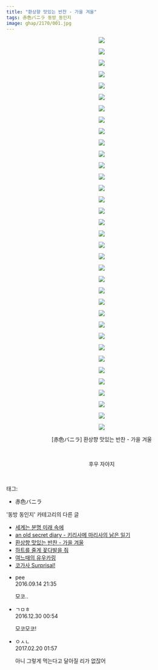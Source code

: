 ```yaml
---
title: "환상향 맛있는 반찬 - 가을 겨울"
tags: 赤色バニラ 동방_동인지
image: ghap/2170/001.jpg
---
```

<div class="article">
<p style="text-align: center; clear: none; float: none;"><img src="{{ site.nasurl }}/ghap/2170/001.jpg"/></p>
<p style="text-align: center; clear: none; float: none;"><img src="{{ site.nasurl }}/ghap/2170/002.jpg"/></p>
<p style="text-align: center; clear: none; float: none;"><img src="{{ site.nasurl }}/ghap/2170/003.jpg"/></p>
<p style="text-align: center; clear: none; float: none;"><img src="{{ site.nasurl }}/ghap/2170/004.jpg"/></p>
<p style="text-align: center; clear: none; float: none;"><img src="{{ site.nasurl }}/ghap/2170/005.jpg"/></p>
<p style="text-align: center; clear: none; float: none;"><img src="{{ site.nasurl }}/ghap/2170/006.jpg"/></p>
<p style="text-align: center; clear: none; float: none;"><img src="{{ site.nasurl }}/ghap/2170/007.jpg"/></p>
<p style="text-align: center; clear: none; float: none;"><img src="{{ site.nasurl }}/ghap/2170/008.jpg"/></p>
<p style="text-align: center; clear: none; float: none;"><img src="{{ site.nasurl }}/ghap/2170/009.jpg"/></p>
<p style="text-align: center; clear: none; float: none;"><img src="{{ site.nasurl }}/ghap/2170/010.jpg"/></p>
<p style="text-align: center; clear: none; float: none;"><img src="{{ site.nasurl }}/ghap/2170/011.jpg"/></p>
<p style="text-align: center; clear: none; float: none;"><img src="{{ site.nasurl }}/ghap/2170/012.jpg"/></p>
<p style="text-align: center; clear: none; float: none;"><img src="{{ site.nasurl }}/ghap/2170/013.jpg"/></p>
<p style="text-align: center; clear: none; float: none;"><img src="{{ site.nasurl }}/ghap/2170/014.jpg"/></p>
<p style="text-align: center; clear: none; float: none;"><img src="{{ site.nasurl }}/ghap/2170/015.jpg"/></p>
<p style="text-align: center; clear: none; float: none;"><img src="{{ site.nasurl }}/ghap/2170/016.jpg"/></p>
<p style="text-align: center; clear: none; float: none;"><img src="{{ site.nasurl }}/ghap/2170/017.jpg"/></p>
<p style="text-align: center; clear: none; float: none;"><img src="{{ site.nasurl }}/ghap/2170/018.jpg"/></p>
<p style="text-align: center; clear: none; float: none;"><img src="{{ site.nasurl }}/ghap/2170/019.jpg"/></p>
<p style="text-align: center; clear: none; float: none;"><img src="{{ site.nasurl }}/ghap/2170/020.jpg"/></p>
<p style="text-align: center; clear: none; float: none;"><img src="{{ site.nasurl }}/ghap/2170/021.jpg"/></p>
<p style="text-align: center; clear: none; float: none;"><img src="{{ site.nasurl }}/ghap/2170/022.jpg"/></p>
<p style="text-align: center; clear: none; float: none;"><img src="{{ site.nasurl }}/ghap/2170/023.jpg"/></p>
<p style="text-align: center; clear: none; float: none;"><img src="{{ site.nasurl }}/ghap/2170/024.jpg"/></p>
<p style="text-align: center; clear: none; float: none;"><img src="{{ site.nasurl }}/ghap/2170/025.jpg"/></p>
<p style="text-align: center; clear: none; float: none;"><img src="{{ site.nasurl }}/ghap/2170/026.jpg"/></p>
<p style="text-align: center; clear: none; float: none;"><img src="{{ site.nasurl }}/ghap/2170/027.jpg"/></p>
<p style="text-align: center; clear: none; float: none;"><img src="{{ site.nasurl }}/ghap/2170/028.jpg"/></p>
<p style="text-align: center; clear: none; float: none;"><img src="{{ site.nasurl }}/ghap/2170/029.jpg"/></p>
<p style="text-align: center; clear: none; float: none;"><img src="{{ site.nasurl }}/ghap/2170/030.jpg"/></p>
<p style="text-align: center; clear: none; float: none;"><img src="{{ site.nasurl }}/ghap/2170/031.jpg"/></p>
<p style="text-align: center; clear: none; float: none;"><img src="{{ site.nasurl }}/ghap/2170/032.jpg"/></p>
<p style="text-align: center; clear: none; float: none;"><img src="{{ site.nasurl }}/ghap/2170/033.jpg"/></p>
<p style="text-align: center; clear: none; float: none;"><img src="{{ site.nasurl }}/ghap/2170/034.jpg"/></p>
<p style="text-align: center; clear: none; float: none;"><img src="{{ site.nasurl }}/ghap/2170/035.jpg"/></p>
<p style="text-align: center; clear: none; float: none;">[赤色バニラ] 환상향 맛있는 반찬 - 가을 겨울</p>
<p style="text-align: center; clear: none; float: none;"><br/></p>
<p style="text-align: center; clear: none; float: none;">후우 자야지</p>
<p><br/></p>
</div><div class="tagTrail">
<p>태그: </p>
<ul>
<li>赤色バニラ</li>
</ul>
</div><div class="another">
<p>'동방 동인지' 카테고리의 다른 글</p>
<ul>
<li><a href="/2016-09-16-ghap_2173">세계는 분명 미래 속에</a></li>
<li><a href="/2016-09-16-ghap_2172">an old secret diary - 키리사메 마리사의 낡은 일기</a></li>
<li><a href="/2016-09-14-ghap_2170">환상향 맛있는 반찬 - 가을 겨울</a></li>
<li><a href="/2016-09-14-ghap_2169">하트를 줄게 꽃다발을 줘</a></li>
<li><a href="/2016-09-14-ghap_2168">여느때의 유우카링</a></li>
<li><a href="/2016-09-14-ghap_2167">코가사 Surprisal!</a></li>
</ul>
</div><div class="cb_module cb_fluid">
<div class="cb_wrt cb_profile">
<div class="comment">
<ul>
<li class="cb_thumb_off" id="comment14805774">
<div class="cb_comment_area">
<div class="cb_info_area">
<div class="cb_section">
<span class="cb_nick_name">pee</span>
</div>
<div class="cb_section">
<span class="cb_date">2016.09.14 21:35 </span>
</div>
</div>
<div class="cb_dsc_comment">
<p class="cb_dsc">
											모코..
										</p>
</div>
</div></li>
<li class="cb_thumb_off" id="comment14879683">
<div class="cb_comment_area">
<div class="cb_info_area">
<div class="cb_section">
<span class="cb_nick_name">ㄱㅁㅎ</span>
</div>
<div class="cb_section">
<span class="cb_date">2016.12.30 00:54 </span>
</div>
</div>
<div class="cb_dsc_comment">
<p class="cb_dsc">
											모코모코!
										</p>
</div>
</div></li>
<li class="cb_thumb_off" id="comment14919594">
<div class="cb_comment_area">
<div class="cb_info_area">
<div class="cb_section">
<span class="cb_nick_name">ㅇㅅㄴ</span>
</div>
<div class="cb_section">
<span class="cb_date">2017.02.20 01:57 </span>
</div>
</div>
<div class="cb_dsc_comment">
<p class="cb_dsc">
											아니 그렇게 먹는다고 달아질 리가 없잖어
										</p>
</div>
</div></li>
</ul>
</div>
</div><!-- commentList close -->
</div>